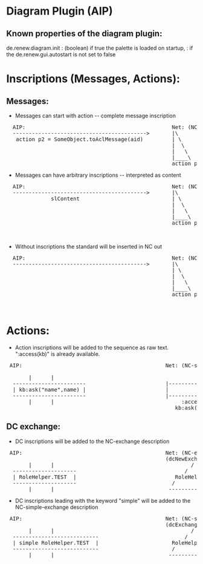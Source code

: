 # Diagram Plugin (AIP)

## Known properties of the diagram plugin:

de.renew.diagram.init	: (boolean) if true the palette is loaded on startup,
		        : if the de.renew.gui.autostart is not set to false


# Inscriptions (Messages, Actions):

## Messages:

- Messages can start with action -- complete message inscription

<pre>
  AIP:                                              Net: (NC-out inscription)
  ------------------------------------------>       |\
   action p2 = SomeObject.toAclMessage(aid)         | \
                                                    |  \
                                                    |   \
                                                    |____\
                                                    action p2 = SomeObject.toAclMessage(aid)
</pre> 
 
- Messages can have arbitrary inscriptions -- interpreted as content

<pre>
  AIP:                                              Net: (NC-out inscription)
  ------------------------------------------>       |\
              slContent                             | \
                                                    |  \
                                                    |   \
                                                    |____\
                                                    action p2 = Sl0Creator.createActionRequest(
                                                              aid,
                                                              slContent)
</pre>

- Without inscriptions the standard will be inserted in NC out

<pre>
  AIP:                                              Net: (NC-out inscription)
  ------------------------------------------>       |\
                                                    | \
                                                    |  \
                                                    |   \
                                                    |____\
                                                    action p2 = Sl0Creator.createActionRequest(
                                                             aid,
                                                             "content")
</pre>


# Actions:

- Action inscriptions will be added to the sequence as raw text.
   ":access(kb)" is already available.

<pre>
 AIP:                                             Net: (NC-sequence inscription)

       |      |                                    
  -----------------------                         |-----------------------|
  | kb:ask("name",name) |                         |                       |
  -----------------------                         |-----------------------|
       |      |                                        :access(kb)
                                                     kb:ask("name",name)
</pre>
                                                   
                                                   
                                                   
                                                   
## DC exchange:

- DC inscriptions will be added to the NC-exchange description

<pre>
 AIP:                                             Net: (NC-exchange description)
                                                  (dcNewExchange(.,.,.) channel)    
       |      |                                           /  \
  --------------------                                  /      \
  | RoleHelper.TEST  |                               RoleHelper.TEST                    
  --------------------                              /              \
       |      |                                    ------------------                               
</pre>
 
- DC inscriptions leading with the keyword "simple" will be added to the NC-simple-exchange description

<pre>
 AIP:                                             Net: (NC-simple exchange description)
                                                  (dcExchange(.,.) channel)    
       |      |                                           /  \
  ---------------------------                           /      \
  | simple RoleHelper.TEST  |                       RoleHelper.TEST                    
  ---------------------------                       /              \
       |      |                                    ------------------                               
</pre>
                                                      
 
                                                   
